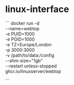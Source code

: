 # linux-interface
´´´
docker run -d \
  --name=webtop \
  -e PUID=1000 \
  -e PGID=1000 \
  -e TZ=Europe/London \
  -p 3000:3000 \
  -v /path/to/data:/config \
  --shm-size="1gb" \
  --restart unless-stopped \
  ghcr.io/linuxserver/webtop
  
  ´´´
